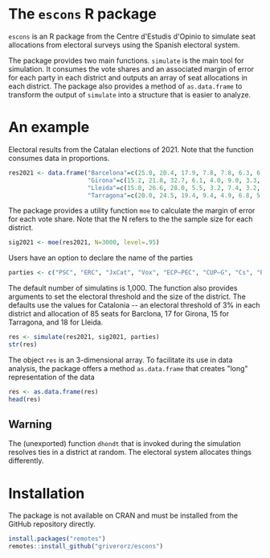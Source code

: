 # The `escons` R package

`escons` is an R package from the Centre d'Estudis d'Opinio to
simulate seat allocations from electoral surveys using the Spanish
electoral system.

The package provides two main functions. `simulate` is the main tool
for simulation. It consumes the vote shares and an associated margin
of error for each party in each district and outputs an array of seat
allocations in each district. The package also provides a method of
`as.data.frame` to transform the output of `simulate` into a structure
that is easier to analyze.

# An example 

Electoral results from the Catalan elections of 2021. Note that the
function consumes data in proportions. 

```r
res2021 <- data.frame("Barcelona"=c(25.0, 20.4, 17.9, 7.8, 7.8, 6.3, 6.1, 4.0),
                      "Girona"=c(15.2, 21.8, 32.7, 6.1, 4.0, 9.0, 3.3, 2.0),
                      "Lleida"=c(15.0, 26.6, 28.0, 5.5, 3.2, 7.4, 3.2, 3.5),
                      "Tarragona"=c(20.0, 24.5, 19.4, 9.4, 4.9, 6.8, 5.2, 4.3))/100
```

The package provides a utility function `moe` to calculate the margin
of error for each vote share. Note that the N refers to the the sample
size for each district. 

```r
sig2021 <- moe(res2021, N=3000, level=.95)
```

Users have an option to declare the name of the parties 

```r
parties <- c("PSC", "ERC", "JxCat", "Vox", "ECP–PEC", "CUP–G", "Cs", "PP")
```

The default number of simulatins is 1,000. The function also provides
arguments to set the electoral threshold and the size of the district.
The defaults use the values for Catalonia -- an electoral threshold of
3% in each district and allocation of 85 seats for Barclona, 17 for
Girona, 15 for Tarragona, and 18 for Lleida.

```r
res <- simulate(res2021, sig2021, parties)
str(res)
```

The object `res` is an 3-dimensional array. To facilitate its use in
data analysis, the package offers a method `as.data.frame` that
creates "long" representation of the data

```r
res <- as.data.frame(res)
head(res)
```

## Warning

The (unexported) function `dhondt` that is invoked during the
simulation resolves ties in a district at random. The electoral system
allocates things differently.


# Installation

The package is not available on CRAN and must be installed from the
GitHub repository directly.

```R
install.packages("remotes")
remotes::install_github("griverorz/escons")
```
